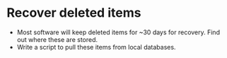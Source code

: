 # Recover deleted items
- Most software will keep deleted items for ~30 days for recovery. Find out where these are stored. 
- Write a script to pull these items from local databases. 